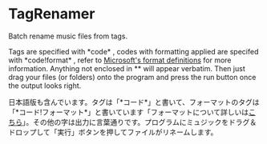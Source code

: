 # TagRenamer
Batch rename music files from tags.

Tags are specified with \*code\* , codes with formatting applied are specifed with \*code!format\* , refer to [Microsoft's format definitions](https://msdn.microsoft.com/en-us/library/dwhawy9k(v=vs.110).aspx) for more information. Anything not enclosed in \*\* will appear verbatim. Then just drag your files (or folders) onto the program and press the run button once the output looks right.

日本語版も含んでいます。タグは「\*コード\*」と書いて、フォーマットのタグは「\*コード!フォーマット\*」と書いています「フォーマットについて詳しいは[こちら](https://msdn.microsoft.com/ja-jp/library/dwhawy9k(v=vs.110).aspx)」。その他の字は出力に言葉通りです。プログラムにミュジックをドラグ＆ドロップして「実行」ボタンを押してファイルがリネームします。
